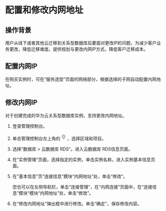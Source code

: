 # 配置和修改内网地址<a name="rds_05_0024"></a>

## 操作背景<a name="section48273313131053"></a>

用户从线下或者其他云迁移到关系型数据库后要面对更改IP的问题，为减少客户业务更改，降低迁移难度。提供规划与更改内网IP方式，降低客户迁移成本。

## 配置内网IP<a name="section8474436184218"></a>

在购买实例时，可在“服务选型”页面的网络部分，根据选择的子网自动配置内网地址。

## 修改内网IP<a name="section593175034210"></a>

对于创建完成的华为云关系型数据库实例，支持更改内网地址。

1.  登录管理控制台。
2.  单击管理控制台左上角的![](figures/Region灰色图标.png)，选择区域和项目。
3.  选择“数据库  \>  云数据库 RDS“。进入云数据库 RDS信息页面。
4.  在“实例管理“页面，选择指定的实例，单击实例名称，进入实例基本信息页面。
5.  在“基本信息”页“连接信息”模块“内网地址”处，单击“修改”。

    您也可以在左侧导航栏，单击“连接管理“，在“内网连接”页面中，在“连接信息”模块“模块“内网地址”处，单击“修改”。

6.  在“修改内网地址”弹出框中进行修改。单击“确定”，保存修改内容。

